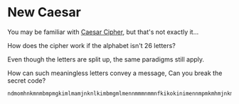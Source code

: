# New Caesar

You may be familiar with [Caesar Cipher](https://en.wikipedia.org/wiki/Caesar_cipher), but that's not exactly it...

How does the cipher work if the alphabet isn't 26 letters?

Even though the letters are split up, the same paradigms still apply.

How can such meaningless letters convey a message, Can you break the secret code?
```
ndmomhnkmnmbmpmgkimlmamjnknlkimbmgmlmennmmmnmmnfkikokinimennmpmkmhmjnkmmlckimgmhmgmnkikokinkmhnmmhnkljlckindmlmamjmememnmgmpmnllnfkikokinkmhnmmhnklklckindmlmamjmememnmgmpmnlpnf
```
